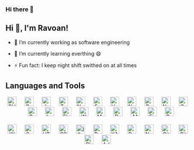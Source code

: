 ### Hi there 👋

## Hi 👋, I'm Ravoan!

-   🔭 I’m currently working as software engineering

-   🌱 I’m currently learning everthing 😄

-   ⚡ Fun fact: I keep night shift swithed on at all times

## Languages and Tools

<div align="center" style="margin-bottom: 20px;">
  <img src="https://profilinator.rishav.dev/skills-assets/php-original.svg" alt="PHP" height="25" />
  &emsp;
  <img src="https://profilinator.rishav.dev/skills-assets/python-original.svg" alt="Python" height="25" />
  &emsp;
  <img src="https://profilinator.rishav.dev/skills-assets/javascript-original.svg" alt="JavaScript" height="25" />
  &emsp;
  <img src="https://profilinator.rishav.dev/skills-assets/typescript-original.svg" alt="TypeScript" height="25" />
  &emsp;
  <img src="https://profilinator.rishav.dev/skills-assets/nodejs-original-wordmark.svg" alt="Node.js" height="25" />
  &emsp;
  <img src="https://profilinator.rishav.dev/skills-assets/express-original-wordmark.svg" alt="Express.js" height="25" />
  &emsp;
  <img src="https://profilinator.rishav.dev/skills-assets/vuejs-original-wordmark.svg" alt="Vue.js" height="25" />
  &emsp;
  <img src="https://profilinator.rishav.dev/skills-assets/nuxt.png" alt="Nuxt JS" height="25" />
  &emsp;
  <img src="https://profilinator.rishav.dev/skills-assets/react-original-wordmark.svg" alt="React" height="25" />
  &emsp;
  <img src="https://profilinator.rishav.dev/skills-assets/nestjs.svg" alt="NestJS" height="25" />
  &emsp;
  <img src="https://profilinator.rishav.dev/skills-assets/graphql.png" alt="GraphQL" height="25" />
  &emsp;
  <img src="https://profilinator.rishav.dev/skills-assets/redux-original.svg" alt="Redux" height="25" />
  &emsp;
  <img src="https://profilinator.rishav.dev/skills-assets/laravel-plain-wordmark.svg" alt="Laravel" height="25" />
  &emsp;
  <img src="https://profilinator.rishav.dev/skills-assets/flask.png" alt="Flask" height="25" />
  &emsp;
  <img src="https://profilinator.rishav.dev/skills-assets/wordpress.png" alt="WordPress" height="25" />
  &emsp;
  <img src="https://profilinator.rishav.dev/skills-assets/mysql-original-wordmark.svg" alt="MySQL" height="25" />
  &emsp;
  <img src="https://profilinator.rishav.dev/skills-assets/postgresql-original-wordmark.svg" alt="PostgreSQL" height="25" />
  &emsp;
  <img src="https://profilinator.rishav.dev/skills-assets/mongodb-original-wordmark.svg" alt="MongoDB" height="25" />
  &emsp;
  <img src="https://profilinator.rishav.dev/skills-assets/firebase.png" alt="Firebase" height="25" />
  &emsp;
  <img src="https://profilinator.rishav.dev/skills-assets/redis-original-wordmark.svg" alt="Redis" height="25" />
</div>
<div align="center" style="margin-bottom: 20px;">
  <img src="https://profilinator.rishav.dev/skills-assets/webpack-original.svg" alt="Webpack" height="25" />
  &emsp;
  <img src="https://profilinator.rishav.dev/skills-assets/sass-original.svg" alt="Sass" height="25" />
  &emsp;
  <img src="https://profilinator.rishav.dev/skills-assets/html5-original-wordmark.svg" alt="HTML5" height="25" />
  &emsp;
  <img src="https://profilinator.rishav.dev/skills-assets/css3-original-wordmark.svg" alt="CSS3" height="25" />
  &emsp;
  <img src="https://profilinator.rishav.dev/skills-assets/jquery.png" alt="jQuery" height="25" />
  &emsp;
  <img src="https://profilinator.rishav.dev/skills-assets/bootstrap-plain.svg" alt="Bootstrap" height="25" />
  &emsp;
  <img src="https://profilinator.rishav.dev/skills-assets/xampp.png" alt="XAMPP" height="25" />
  &emsp;
  <img src="https://profilinator.rishav.dev/skills-assets/docker-original-wordmark.svg" alt="Docker" height="25" />
  &emsp;
  <img src="https://profilinator.rishav.dev/skills-assets/nginx-original.svg" alt="Nginx" height="25" />
  &emsp;
  <img src="https://profilinator.rishav.dev/skills-assets/gitlab.svg" alt="GitLab" height="25" />
  &emsp;
  <img src="https://profilinator.rishav.dev/skills-assets/git-scm-icon.svg" alt="Git" height="25" />
  &emsp;
  <img src="https://profilinator.rishav.dev/skills-assets/photoshop-plain.svg" alt="Photoshop" height="25" />
  &emsp;
  <img src="https://profilinator.rishav.dev/skills-assets/adobexd.png" alt="Adobe XD" height="25" />
  &emsp;
</div>

<!--
**emravoan/emravoan** is a ✨ _special_ ✨ repository because its `README.md` (this file) appears on your GitHub profile.

Here are some ideas to get you started:

- 🔭 I’m currently working on ...
- 🌱 I’m currently learning ...
- 👯 I’m looking to collaborate on ...
- 🤔 I’m looking for help with ...
- 💬 Ask me about ...
- 📫 How to reach me: ...
- 😄 Pronouns: ...
- ⚡ Fun fact: ...
-->
